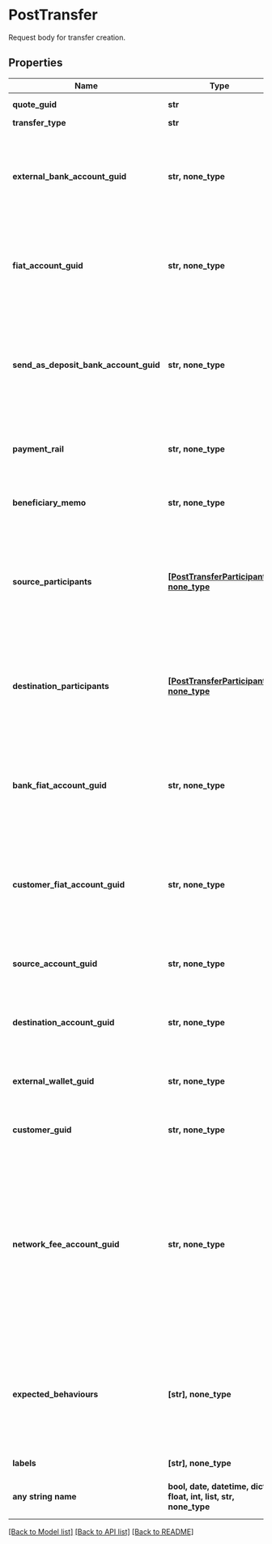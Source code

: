 # PostTransfer

Request body for transfer creation.

## Properties
Name | Type | Description | Notes
------------ | ------------- | ------------- | -------------
**quote_guid** | **str** | The associated quote&#39;s identifier. | 
**transfer_type** | **str** | The type of transfer. | 
**external_bank_account_guid** | **str, none_type** | The customer&#39;s &#39;plaid&#39; or &#39;plaid_processor_token&#39; external bank account&#39;s identifier. Required when transfer_type is funding or transfer_type is instant_funding. | [optional] 
**fiat_account_guid** | **str, none_type** | The identifier for the fiat account to use for the transfer. Required if the customer or bank has multiple fiat accounts. Optional when transfer_type is funding. | [optional] 
**send_as_deposit_bank_account_guid** | **str, none_type** | The deposit bank account&#39;s identifier. Only valid for withdrawals. The deposit bank account must be owned by the customer or bank initiating the transfer. Optional when transfer_type is funding. | [optional] 
**payment_rail** | **str, none_type** | The desired payment rail to initiate the transfer for. Optional when transfer_type is funding. | [optional] 
**beneficiary_memo** | **str, none_type** | The memo to send to the counterparty. Optional when transfer_type is funding. | [optional] 
**source_participants** | [**[PostTransferParticipant], none_type**](PostTransferParticipant.md) | The source participants for the transfer. Optional when transfer_type is funding, transfer_type is instant_funding, transfer_type is book, transfer_type is crypto, or transfer_type is lightning. | [optional] 
**destination_participants** | [**[PostTransferParticipant], none_type**](PostTransferParticipant.md) | The destination participants for the transfer. Optional when transfer_type is funding, transfer_type is instant_funding, transfer_type is book, transfer_type is crypto, or transfer_type is lightning. | [optional] 
**bank_fiat_account_guid** | **str, none_type** | The identifier for the fiat account to use for the transfer. Required if the bank has multiple fiat accounts. Optional when transfer_type is instant_funding or transfer_type is lightning. | [optional] 
**customer_fiat_account_guid** | **str, none_type** | The identifier for the fiat account to use for the transfer. Required if the customer has multiple fiat accounts. Optional when transfer_type is instant_funding or transfer_type is lightning. | [optional] 
**source_account_guid** | **str, none_type** | The source account&#39;s identifier. Required when transfer_type is book or transfer_type is inter_account. | [optional] 
**destination_account_guid** | **str, none_type** | The destination account&#39;s identifier. Required when transfer_type is book or transfer_type is inter_account. | [optional] 
**external_wallet_guid** | **str, none_type** | The customer&#39;s external wallet&#39;s identifier. Optional when transfer_type is crypto. | [optional] 
**customer_guid** | **str, none_type** | The customer&#39;s identifier. Required when transfer_type is lightning. | [optional] 
**network_fee_account_guid** | **str, none_type** | The network fee account&#39;s identifier. Required for network fee transfers. Must be the identifier for the customer&#39;s or bank&#39;s fiat or trading account. For customer&#39;s to pay the network fees, include the customer&#39;s fiat or trading account guid. For bank&#39;s to pay the network fees, include the bank&#39;s fiat or trading account guid. Required when transfer_type is lightning. | [optional] 
**expected_behaviours** | **[str], none_type** | The optional expected behaviour to simulate. Only applicable for transfers under sandbox banks. The force_review behaviour will force the transfer to be reviewed for funding and instant_funding transfers. | [optional] 
**labels** | **[str], none_type** | The labels associated with the transfer. | [optional] 
**any string name** | **bool, date, datetime, dict, float, int, list, str, none_type** | any string name can be used but the value must be the correct type | [optional]

[[Back to Model list]](../README.md#documentation-for-models) [[Back to API list]](../README.md#documentation-for-api-endpoints) [[Back to README]](../README.md)


